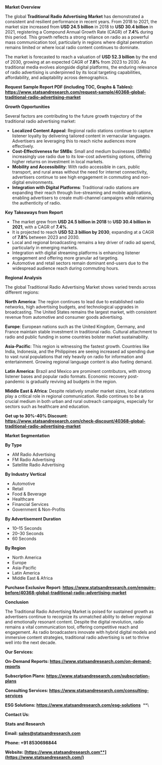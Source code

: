 ﻿**Market Overview**

The global **Traditional Radio Advertising Market** has demonstrated a consistent and resilient performance in recent years. From 2018 to 2021, the market size increased from **USD 24.5 billion** in 2018 to **USD 30.4 billion** in 2021, registering a Compound Annual Growth Rate (CAGR) of **7.4%** during this period. This growth reflects a strong reliance on radio as a powerful mass communication tool, particularly in regions where digital penetration remains limited or where local radio content continues to dominate.

The market is forecasted to reach a valuation of **USD 52.3 billion** by the end of 2030, growing at an expected CAGR of **7.8%** from 2023 to 2030. As traditional media evolves alongside digital platforms, the enduring relevance of radio advertising is underpinned by its local targeting capabilities, affordability, and adaptability across demographics.

**Request Sample Report PDF (including TOC, Graphs & Tables): <https://www.statsandresearch.com/request-sample/40368-global-traditional-radio-advertising-market>**

**Growth Opportunities**

Several factors are contributing to the future growth trajectory of the traditional radio advertising market:

- **Localized Content Appeal**: Regional radio stations continue to capture listener loyalty by delivering tailored content in vernacular languages. Advertisers are leveraging this to reach niche audiences more effectively.
- **Cost-Effectiveness for SMBs**: Small and medium businesses (SMBs) increasingly use radio due to its low-cost advertising options, offering higher returns on investment in local markets.
- **Mobility and Accessibility**: With radio accessible in cars, public transport, and rural areas without the need for internet connectivity, advertisers continue to see high engagement in commuting and non-digital environments.
- **Integration with Digital Platforms**: Traditional radio stations are expanding their reach through live-streaming and mobile applications, enabling advertisers to create multi-channel campaigns while retaining the authenticity of radio.

**Key Takeaways from Report**

- The market grew from **USD 24.5 billion in 2018** to **USD 30.4 billion in 2021**, with a CAGR of **7.4%**.
- It is projected to reach **USD 52.3 billion by 2030**, expanding at a CAGR of **7.8%** between 2023 and 2030.
- Local and regional broadcasting remains a key driver of radio ad spend, particularly in emerging markets.
- Integration with digital streaming platforms is enhancing listener engagement and offering more granular ad targeting.
- Automotive and retail sectors remain dominant end-users due to the widespread audience reach during commuting hours.

**Regional Analysis**

The global Traditional Radio Advertising Market shows varied trends across different regions:

**North America**: The region continues to lead due to established radio networks, high advertising budgets, and technological upgrades in broadcasting. The United States remains the largest market, with consistent revenue from automotive and consumer goods advertising.

**Europe**: European nations such as the United Kingdom, Germany, and France maintain stable investment in traditional radio. Cultural attachment to radio and public funding in some countries bolster market sustainability.

**Asia-Pacific**: This region is witnessing the fastest growth. Countries like India, Indonesia, and the Philippines are seeing increased ad spending due to vast rural populations that rely heavily on radio for information and entertainment. Growing regional language content is also fueling demand.

**Latin America**: Brazil and Mexico are prominent contributors, with strong listener bases and popular radio formats. Economic recovery post-pandemic is gradually reviving ad budgets in the region.

**Middle East & Africa**: Despite relatively smaller market sizes, local stations play a critical role in regional communication. Radio continues to be a crucial medium in both urban and rural outreach campaigns, especially for sectors such as healthcare and education.

**Get up to 30%-40% Discount: <https://www.statsandresearch.com/check-discount/40368-global-traditional-radio-advertising-market>**

**Market Segmentation**

**By Type**

- AM Radio Advertising
- FM Radio Advertising
- Satellite Radio Advertising

**By Industry Vertical**

- Automotive
- Retail
- Food & Beverage
- Healthcare
- Financial Services
- Government & Non-Profits

**By Advertisement Duration**

- 10–15 Seconds
- 20–30 Seconds
- 60 Seconds

**By Region**

- North America
- Europe
- Asia-Pacific
- Latin America
- Middle East & Africa

**Purchase Exclusive Report: <https://www.statsandresearch.com/enquire-before/40368-global-traditional-radio-advertising-market>**

**Conclusion**

The Traditional Radio Advertising Market is poised for sustained growth as advertisers continue to recognize its unmatched ability to deliver regional and emotionally resonant content. Despite the digital revolution, radio remains a vital communication tool, offering competitive reach and engagement. As radio broadcasters innovate with hybrid digital models and immersive content strategies, traditional radio advertising is set to thrive well into the next decade.

**Our Services:** 

**On-Demand Reports: <https://www.statsandresearch.com/on-demand-reports>** 

**Subscription Plans: <https://www.statsandresearch.com/subscription-plans>** 

**Consulting Services: <https://www.statsandresearch.com/consulting-services>** 

**ESG Solutions: <https://www.statsandresearch.com/esg-solutions>** 
**\


**Contact Us:** 

**Stats and Research** 

**Email: <sales@statsandresearch.com>** 

**Phone: +91 8530698844** 

**Website: [https://www.statsandresearch.com**](https://www.statsandresearch.com/)**

